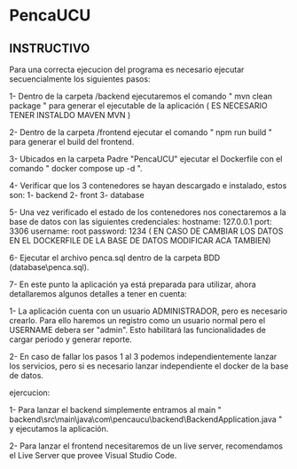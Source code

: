 # PencaUCU


## INSTRUCTIVO


Para una correcta ejecucion del programa es necesario ejecutar secuencialmente los siguientes pasos:

1- Dentro de la carpeta /backend ejecutaremos el comando " mvn clean package " para generar el ejecutable de la aplicación ( ES NECESARIO TENER INSTALDO MAVEN MVN )

2- Dentro de la carpeta /frontend ejecutar el comando " npm run build " para generar el build del frontend.

3- Ubicados en la carpeta Padre "PencaUCU" ejecutar el Dockerfile con el comando " docker compose up -d ".

4- Verificar que los 3 contenedores se hayan descargado e instalado, estos son:
    1- backend
    2- front
    3- database

5- Una vez verificado el estado de los contenedores nos conectaremos a la base de datos con las siguientes credenciales:
    hostname: 127.0.0.1
    port: 3306
    username: root
    password: 1234
    ( EN CASO DE CAMBIAR LOS DATOS EN EL DOCKERFILE DE LA BASE DE DATOS MODIFICAR ACA TAMBIEN)

6- Ejecutar el archivo penca.sql dentro de la carpeta BDD (database\penca.sql).

7- En este punto la aplicación ya está preparada para utilizar, ahora detallaremos algunos detalles a tener en cuenta:

1- La aplicación cuenta con un usuario ADMINISTRADOR, pero es necesario crearlo. Para ello haremos un registro como un usuario normal pero el USERNAME debera ser "admin".
Esto habilitará las funcionalidades de cargar periodo y generar reporte.

2- En caso de fallar los pasos 1 al 3 podemos independientemente lanzar los servicios, pero si es necesario lanzar independiente el docker de la base de datos.

ejercucion: 

1- Para lanzar el backend simplemente entramos al main " backend\src\main\java\com\pencaucu\backend\BackendApplication.java " y ejecutamos la aplicación.

2- Para lanzar el frontend necesitaremos de un live server, recomendamos el Live Server que provee Visual Studio Code.